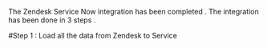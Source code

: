 The Zendesk Service Now integration has been completed .
The integration has been done in 3 steps .

#Step 1 :
Load all the data from Zendesk to Service
